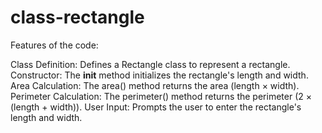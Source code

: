 # class-rectangle
Features of the code:

Class Definition: Defines a Rectangle class to represent a rectangle.
Constructor: The __init__ method initializes the rectangle's length and width.
Area Calculation: The area() method returns the area (length × width).
Perimeter Calculation: The perimeter() method returns the perimeter (2 × (length + width)).
User Input: Prompts the user to enter the rectangle's length and width.
